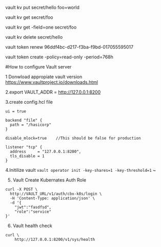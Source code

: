 vault kv put secret/hello foo=world

vault kv get secret/foo

vault kv get -field=one   secret/foo 

vault kv delete secret/hello

vault token renew 96ddf4bc-d217-f3ba-f9bd-017055595017


vault token  create   -policy=read-only -period=768h


#How to configure Vault server

1 Donwload appropiate vault version
https://www.vaultproject.io/downloads.html

2.export VAULT_ADDR = http://127.0.0.1:8200

3.create config.hcl file

```
ui = true

backend "file" {
  path = "/hasicorp"
}

disable_mlock=true    //This should be false for production

listener "tcp" {
  address     = "127.0.0.1:8200",
  tls_disable = 1
}
```

4.Initilize vault
```vault operator init -key-shares=1 -key-threshold=1```
~


5. Vault Create Kubernates Auth Role
```
curl -X POST \
  http://VAULT_URL/v1/auth/cbx-k8s/login \
  -H 'Content-Type: application/json' \
  -d '{	
	"jwt":"fasdfsd",
	"role":"service"	
}'
```

6. Vault health check
```
curl \
    http://127.0.0.1:8200/v1/sys/health
```    
